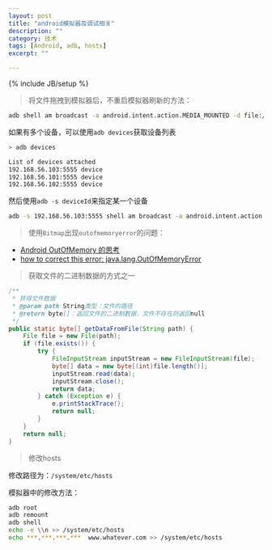 ```yaml
---
layout: post
title: "android模拟器及调试相关"
description: ""
category: 技术
tags: [Android, adb, hosts]
excerpt: ""

---
```

{% include JB/setup %}

> 将文件拖拽到模拟器后，不重启模拟器刷新的方法：

```sh
adb shell am broadcast -a android.intent.action.MEDIA_MOUNTED -d file:///sdcard/
```

如果有多个设备，可以使用`adb devices`获取设备列表

```sh
> adb devices

List of devices attached
192.168.56.103:5555	device
192.168.56.101:5555	device
192.168.56.102:5555	device
```

然后使用`adb -s deviceId`来指定某一个设备

```sh
adb -s 192.168.56.103:5555 shell am broadcast -a android.intent.action.MEDIA_MOUNTED -d file:///sdcard/
```

> 使用`Bitmap`出现`outofmemoryerror`的问题：

* [Android OutOfMemory 的思考](http://blog.csdn.net/luckyjda/article/details/8768516)
* [how to correct this error: java.lang.OutOfMemoryError](http://stackoverflow.com/questions/18321554/how-to-correct-this-error-java-lang-outofmemoryerror)

> 获取文件的二进制数据的方式之一

```java
/**
 * 获得文件数据
 * @param path String类型：文件的路径
 * @return byte[]：返回文件的二进制数据，文件不存在则返回null
 */
public static byte[] getDataFromFile(String path) {
	File file = new File(path);
	if (file.exists()) {
		try {
			FileInputStream inputStream = new FileInputStream(file);
			byte[] data = new byte[(int)file.length()];
			inputStream.read(data);
			inputStream.close();
			return data;
		} catch (Exception e) {
			e.printStackTrace();
			return null;
		}
	}
	return null;
}
```

> 修改hosts

修改路径为：`/system/etc/hosts`

模拟器中的修改方法：

```sh
adb root
adb remount
adb shell
echo -e \\n >> /system/etc/hosts
echo ***.***.***.***  www.whatever.com >> /system/etc/hosts
```
